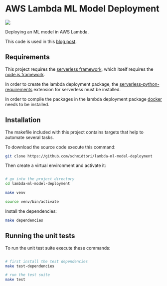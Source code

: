 # AWS Lambda ML Model Deployment

![](https://github.com/schmidtbri/lambda-ml-model-deployment/workflows/Build/badge.svg)


Deploying an ML model in AWS Lambda.

This code is used in this [blog post](https://medium.com/@brianschmidt_78145/an-aws-lambda-ml-model-deployment-4ec83d6179d4).

## Requirements
This project requires the [serverless framework](https://serverless.com/framework/docs/getting-started/), which itself requires the [node.js framework](https://nodejs.org/en/download/package-manager/).

In order to create the lambda deployment package, the [serverless-python-requirements](https://github.com/UnitedIncome/serverless-python-requirements) extension for serverless must be installed.

In order to compile the packages in the lambda deployment package [docker](https://docs.docker.com/v17.09/engine/installation/) needs to be installed.

## Installation 
The makefile included with this project contains targets that help to automate several tasks.

To download the source code execute this command:
```bash
git clone https://github.com/schmidtbri/lambda-ml-model-deployment
```
Then create a virtual environment and activate it:
```bash

# go into the project directory
cd lambda-ml-model-deployment

make venv

source venv/bin/activate
```

Install the dependencies:
```bash
make dependencies
```

## Running the unit tests
To run the unit test suite execute these commands:
```bash

# first install the test dependencies
make test-dependencies

# run the test suite
make test
```

